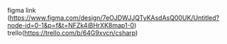 figma link (https://www.figma.com/design/7eOJDWJJQTyKAsdAsQ00UK/Untitled?node-id=0-1&p=f&t=NFZk4iBHrXK8map1-0)
trello(https://trello.com/b/64G9xvcn/csharp)
